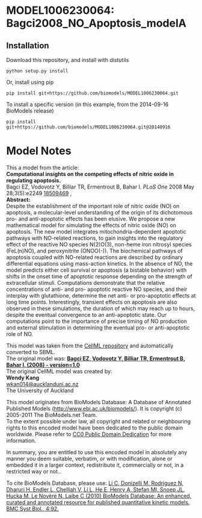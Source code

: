 # MODEL1006230064: Bagci2008_NO_Apoptosis_modelA

## Installation

Download this repository, and install with distutils

`python setup.py install`

Or, install using pip

`pip install git+https://github.com/biomodels/MODEL1006230064.git`

To install a specific version (in this example, from the 2014-09-16 BioModels release)

`pip install git+https://github.com/biomodels/MODEL1006230064.git@20140916`


# Model Notes


This a model from the article:  
**Computational insights on the competing effects of nitric oxide in regulating apoptosis.**   
Bagci EZ, Vodovotz Y, Billiar TR, Ermentrout B, Bahar I. _PLoS One_ 2008 May
28;3(5):e2249 [18509469](http://www.ncbi.nlm.nih.gov/pubmed/18509469) ,  
**Abstract:**   
Despite the establishment of the important role of nitric oxide (NO) on
apoptosis, a molecular-level understanding of the origin of its dichotomous
pro- and anti-apoptotic effects has been elusive. We propose a new
mathematical model for simulating the effects of nitric oxide (NO) on
apoptosis. The new model integrates mitochondria-dependent apoptotic pathways
with NO-related reactions, to gain insights into the regulatory effect of the
reactive NO species N(2)O(3), non-heme iron nitrosyl species (FeL(n)NO), and
peroxynitrite (ONOO(-)). The biochemical pathways of apoptosis coupled with
NO-related reactions are described by ordinary differential equations using
mass-action kinetics. In the absence of NO, the model predicts either cell
survival or apoptosis (a bistable behavior) with shifts in the onset time of
apoptotic response depending on the strength of extracellular stimuli.
Computations demonstrate that the relative concentrations of anti- and pro-
apoptotic reactive NO species, and their interplay with glutathione, determine
the net anti- or pro-apoptotic effects at long time points. Interestingly,
transient effects on apoptosis are also observed in these simulations, the
duration of which may reach up to hours, despite the eventual convergence to
an anti-apoptotic state. Our computations point to the importance of precise
timing of NO production and external stimulation in determining the eventual
pro- or anti-apoptotic role of NO.

This model was taken from the [CellML
repository](http://www.cellml.org/models) and automatically converted to SBML.  
The original model was: [ **Bagci EZ, Vodovotz Y, Billiar TR, Ermentrout B,
Bahar I. (2008) - version=1.0**
](http://models.cellml.org/exposure/c88faf27bf1debd1d733f555269f64b9)  
The original CellML model was created by:  
**Wendy Kang**   
wkan014@aucklanduni.ac.nz  
The University of Auckland  

This model originates from BioModels Database: A Database of Annotated
Published Models (http://www.ebi.ac.uk/biomodels/). It is copyright (c)
2005-2011 The BioModels.net Team.  
To the extent possible under law, all copyright and related or neighbouring
rights to this encoded model have been dedicated to the public domain
worldwide. Please refer to [CC0 Public Domain
Dedication](http://creativecommons.org/publicdomain/zero/1.0/) for more
information.

In summary, you are entitled to use this encoded model in absolutely any
manner you deem suitable, verbatim, or with modification, alone or embedded it
in a larger context, redistribute it, commercially or not, in a restricted way
or not..  
  
To cite BioModels Database, please use: [Li C, Donizelli M, Rodriguez N,
Dharuri H, Endler L, Chelliah V, Li L, He E, Henry A, Stefan MI, Snoep JL,
Hucka M, Le Novère N, Laibe C (2010) BioModels Database: An enhanced, curated
and annotated resource for published quantitative kinetic models. BMC Syst
Biol., 4:92.](http://www.ncbi.nlm.nih.gov/pubmed/20587024)


